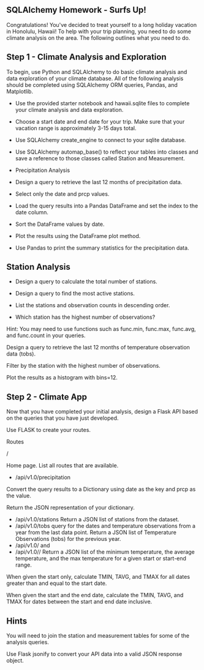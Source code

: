 ## SQLAlchemy Homework - Surfs Up!
Congratulations! You've decided to treat yourself to a long holiday vacation in Honolulu, Hawaii! To help with your trip planning, you need to do some climate analysis on the area. The following outlines what you need to do.

## Step 1 - Climate Analysis and Exploration
To begin, use Python and SQLAlchemy to do basic climate analysis and data exploration of your climate database. All of the following analysis should be completed using SQLAlchemy ORM queries, Pandas, and Matplotlib.

- Use the provided starter notebook and hawaii.sqlite files to complete your climate analysis and data exploration.

- Choose a start date and end date for your trip. Make sure that your vacation range is approximately 3-15 days total.

- Use SQLAlchemy create_engine to connect to your sqlite database.

- Use SQLAlchemy automap_base() to reflect your tables into classes and save a reference to those classes called Station and Measurement.

- Precipitation Analysis

- Design a query to retrieve the last 12 months of precipitation data.

- Select only the date and prcp values.

- Load the query results into a Pandas DataFrame and set the index to the date column.

- Sort the DataFrame values by date.

- Plot the results using the DataFrame plot method.

- Use Pandas to print the summary statistics for the precipitation data.



## Station Analysis


- Design a query to calculate the total number of stations.


- Design a query to find the most active stations.


- List the stations and observation counts in descending order.


- Which station has the highest number of observations?


Hint: You may need to use functions such as func.min, func.max, func.avg, and func.count in your queries.

Design a query to retrieve the last 12 months of temperature observation data (tobs).


Filter by the station with the highest number of observations.


Plot the results as a histogram with bins=12.







## Step 2 - Climate App
Now that you have completed your initial analysis, design a Flask API based on the queries that you have just developed.

Use FLASK to create your routes.

Routes

/

Home page.
List all routes that are available.

- /api/v1.0/precipitation

Convert the query results to a Dictionary using date as the key and prcp as the value.

Return the JSON representation of your dictionary.
- /api/v1.0/stations
Return a JSON list of stations from the dataset.
- /api/v1.0/tobs
query for the dates and temperature observations from a year from the last data point.
Return a JSON list of Temperature Observations (tobs) for the previous year.
- /api/v1.0/<start> and
-  /api/v1.0/<start>/<end>
Return a JSON list of the minimum temperature, the average temperature, and the max temperature for a given start or start-end range.

When given the start only, calculate TMIN, TAVG, and TMAX for all dates greater than and equal to the start date.

When given the start and the end date, calculate the TMIN, TAVG, and TMAX for dates between the start and end date inclusive.

## Hints
You will need to join the station and measurement tables for some of the analysis queries.

Use Flask jsonify to convert your API data into a valid JSON response object.







